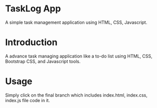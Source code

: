# TaskLog App

A simple task management application using HTML, CSS, Javascript.

# Introduction

A advance task managing application like a to-do list using HTML, CSS, Bootstrap CSS, and Javascript tools.

# Usage

Simply click on the final branch which includes index.html, index.css, index.js file code in it.

